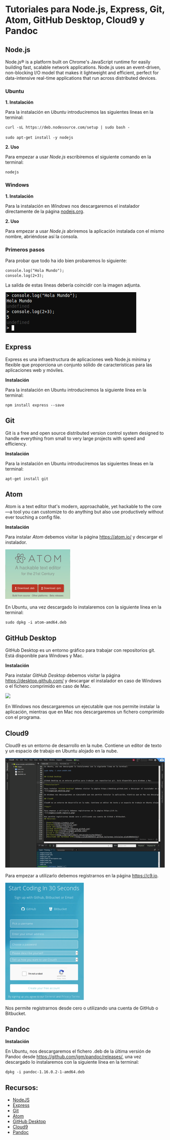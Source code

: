 Tutoriales para Node.js, Express, Git, Atom, GitHub Desktop, Cloud9 y Pandoc
==

## Node.js
Node.js® is a platform built on Chrome's JavaScript runtime for easily building fast, scalable network applications. Node.js uses an event-driven, non-blocking I/O model that makes it lightweight and efficient, perfect for data-intensive real-time applications that run across distributed devices.

### Ubuntu

**1. Instalación**

Para la instalación en *Ubuntu* introduciremos las siguientes líneas en la terminal:

```
curl -sL https://deb.nodesource.com/setup | sudo bash -

sudo apt-get install -y nodejs
```

**2. Uso**

Para empezar a usar *Node.js* escribiremos el siguiente comando en la terminal:

```
nodejs
```

### Windows

**1. Instalación**

Para la instalación en *Windows* nos descargaremos el instalador directamente de la página [nodejs.org](http://nodejs.org).

**2. Uso**

Para empezar a usar *Node.js* abriremos la aplicación instalada con el mismo nombre, abriéndose así la consola.

### Primeros pasos

Para probar que todo ha ido bien probaremos lo siguiente:

```
console.log("Hola Mundo");
console.log(2+3);
```

La salida de estas líneas debería coincidir con la imagen adjunta.

![](./images/node-primerospasos.png)



## Express

Express es una infraestructura de aplicaciones web Node.js mínima y flexible que proporciona un conjunto sólido de características para las aplicaciones web y móviles.

**Instalación**

Para la instalación en Ubuntu introduciremos la siguiente línea en la terminal:

```
npm install express --save
```

## Git

Git is a free and open source distributed version control system designed to handle everything from small to very large projects with speed and efficiency.

**Instalación**

Para la instalación en Ubuntu introduciremos las siguientes líneas en la terminal:

```
apt-get install git
```

## Atom

Atom is a text editor that's modern, approachable, yet hackable to the core—a tool you can customize to do anything but also use productively without ever touching a config file.

**Instalación**

Para instalar *Atom* debemos visitar la página https://atom.io/ y descargar el instalador.

![](images/atom.png)

En Ubuntu, una vez descargado lo instalaremos con la siguiente línea en la terminal:
```
sudo dpkg -i atom-amd64.deb
```

## GitHub Desktop

GitHub Desktop es un entorno gráfico para trabajar con repositorios git. Está disponible para Windows y Mac.

**Instalación**

Para instalar *GitHub Desktop* debemos visitar la página https://desktop.github.com/ y descargar el instalador en caso de Windows o el fichero comprimido en caso de Mac.

![](images/gh-desktop.png)

En Windows nos descargaremos un ejecutable que nos permite instalar la aplicación, mientras que en Mac nos descargaremos un fichero comprimido con el programa.

## Cloud9

Cloud9 es un entorno de desarrollo en la nube. Contiene un editor de texto y un espacio de trabajo en Ubuntu alojado en la nube.

![](images/cloud9.png)

Para empezar a utilizarlo debemos registrarnos en la página https://c9.io.

![](images/cloud9-registro.png)

Nos permite registrarnos desde cero o utilizando una cuenta de GitHub o Bitbucket.

## Pandoc

**Instalación**

En Ubuntu, nos descargaremos el fichero .deb de la última versión de Pandoc desde https://github.com/jgm/pandoc/releases/, una vez descargado lo instalaremos con la siguiente línea en la terminal:

```
dpkg -i pandoc-1.16.0.2-1-amd64.deb
```

## Recursos:

- [NodeJS](https://nodejs.org)
- [Express](http://expressjs.com/es/)
- [Git](https://git-scm.com/)
- [Atom](https://atom.io)
- [GitHub Desktop](https://desktop.github.com)
- [Cloud9](https://c9.io)
- [Pandoc](http://pandoc.org/)